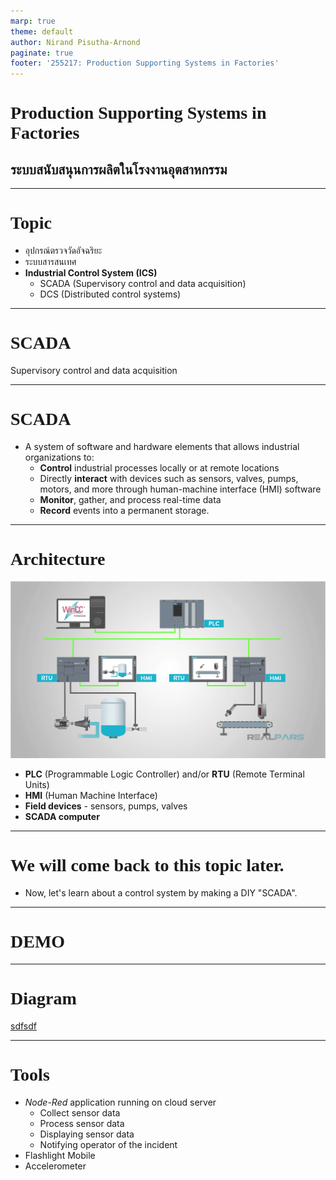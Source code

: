 ```yaml
---
marp: true
theme: default
author: Nirand Pisutha-Arnond
paginate: true
footer: '255217: Production Supporting Systems in Factories'
---
```


<style>
@import url('https://fonts.googleapis.com/css2?family=Prompt:ital,wght@0,100;0,300;0,400;0,700;1,100;1,300;1,400;1,700&display=swap');

:root {
    font-family: Prompt;
    --hl-color: #D57E7E;
}

h1 {
  font-family: Prompt;
}
</style>

# Production Supporting Systems in Factories

## ระบบสนับสนุนการผลิตในโรงงานอุตสาหกรรม

---

# Topic

- อุปกรณ์ตรวจวัดอัจฉริยะ
- ระบบสารสนเทศ
- **Industrial Control System (ICS)**
  - SCADA (Supervisory control and data acquisition)
  - DCS (Distributed control systems)

---

# SCADA

Supervisory control and data acquisition

---

# SCADA

- A system of software and hardware elements that allows industrial organizations to:
  - **Control** industrial processes locally or at remote locations
  - Directly **interact** with devices such as sensors, valves, pumps, motors, and more through human-machine interface (HMI) software
  - **Monitor**, gather, and process real-time data
  - **Record** events into a permanent storage.

---

# Architecture

![bg contain right:50%](./img/scada.png)

- **PLC** (Programmable Logic Controller) and/or **RTU** (Remote Terminal Units)
- **HMI** (Human Machine Interface)
- **Field devices** - sensors, pumps, valves
- **SCADA computer**

---

# We will come back to this topic later.

- Now, let's learn about a control system by making a DIY "SCADA".

---

# DEMO

---

# Diagram

[sdfsdf](https://drive.google.com/file/d/1W_3oIMGO2jK7o13aoHfsz1Yf2D-AcAIl/view?usp=sharing)

---

# Tools

- _Node-Red_ application running on cloud server
  - Collect sensor data
  - Process sensor data
  - Displaying sensor data
  - Notifying operator of the incident
- Flashlight Mobile
- Accelerometer
